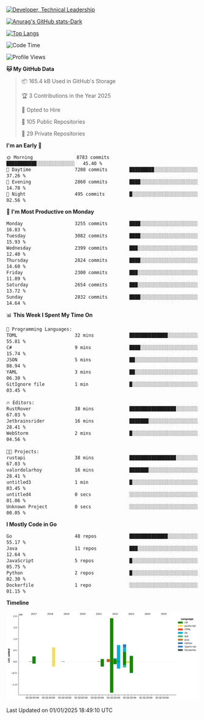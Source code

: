 <div>
  <a href="https://www.linkedin.com/in/arielpineiro/" target="_blank" rel="nofollow noopener noreferrer">
    <img src="https://img.shields.io/badge/-LinkedIn-%230077B5?style=for-the-badge&logo=linkedin&logoColor=white" alt="Developer, Technical Leadership" title="Ariel Piñeiro">
  </a>
</div>

[![Anurag's GitHub stats-Dark](https://github-readme-stats.vercel.app/api?username=arielsrv&show_icons=true&theme=dark#gh-dark-mode-only)](https://github.com/anuraghazra/github-readme-stats#gh-dark-mode-only)

[![Top Langs](https://github-readme-stats.vercel.app/api/top-langs/?username=arielsrv&layout=compact&langs_count=10&theme=dark#gh-dark-mode-only)](https://github.com/anuraghazra/github-readme-stats&theme=dark#gh-dark-mode-only)

<!--START_SECTION:waka-->
![Code Time](http://img.shields.io/badge/Code%20Time-1%2C108%20hrs%204%20mins-blue)

![Profile Views](http://img.shields.io/badge/Profile%20Views-1-blue)

**🐱 My GitHub Data** 

> 📦 165.4 kB Used in GitHub's Storage 
 > 
> 🏆 3 Contributions in the Year 2025
 > 
> 💼 Opted to Hire
 > 
> 📜 105 Public Repositories 
 > 
> 🔑 29 Private Repositories 
 > 
**I'm an Early 🐤** 

```text
🌞 Morning                8783 commits        ███████████░░░░░░░░░░░░░░   45.40 % 
🌆 Daytime                7208 commits        █████████░░░░░░░░░░░░░░░░   37.26 % 
🌃 Evening                2860 commits        ████░░░░░░░░░░░░░░░░░░░░░   14.78 % 
🌙 Night                  495 commits         █░░░░░░░░░░░░░░░░░░░░░░░░   02.56 % 
```
📅 **I'm Most Productive on Monday** 

```text
Monday                   3255 commits        ████░░░░░░░░░░░░░░░░░░░░░   16.83 % 
Tuesday                  3082 commits        ████░░░░░░░░░░░░░░░░░░░░░   15.93 % 
Wednesday                2399 commits        ███░░░░░░░░░░░░░░░░░░░░░░   12.40 % 
Thursday                 2824 commits        ████░░░░░░░░░░░░░░░░░░░░░   14.60 % 
Friday                   2300 commits        ███░░░░░░░░░░░░░░░░░░░░░░   11.89 % 
Saturday                 2654 commits        ███░░░░░░░░░░░░░░░░░░░░░░   13.72 % 
Sunday                   2832 commits        ████░░░░░░░░░░░░░░░░░░░░░   14.64 % 
```


📊 **This Week I Spent My Time On** 

```text
💬 Programming Languages: 
TOML                     32 mins             ██████████████░░░░░░░░░░░   55.81 % 
C#                       9 mins              ████░░░░░░░░░░░░░░░░░░░░░   15.74 % 
JSON                     5 mins              ██░░░░░░░░░░░░░░░░░░░░░░░   08.94 % 
YAML                     3 mins              ██░░░░░░░░░░░░░░░░░░░░░░░   06.30 % 
GitIgnore file           1 min               █░░░░░░░░░░░░░░░░░░░░░░░░   03.45 % 

🔥 Editors: 
RustRover                38 mins             █████████████████░░░░░░░░   67.03 % 
Jetbrainsrider           16 mins             ███████░░░░░░░░░░░░░░░░░░   28.41 % 
WebStorm                 2 mins              █░░░░░░░░░░░░░░░░░░░░░░░░   04.56 % 

🐱‍💻 Projects: 
rustapi                  38 mins             █████████████████░░░░░░░░   67.03 % 
valordolarhoy            16 mins             ███████░░░░░░░░░░░░░░░░░░   28.41 % 
untitled3                1 min               █░░░░░░░░░░░░░░░░░░░░░░░░   03.45 % 
untitled4                0 secs              ░░░░░░░░░░░░░░░░░░░░░░░░░   01.06 % 
Unknown Project          0 secs              ░░░░░░░░░░░░░░░░░░░░░░░░░   00.05 % 
```

**I Mostly Code in Go** 

```text
Go                       48 repos            ██████████████░░░░░░░░░░░   55.17 % 
Java                     11 repos            ███░░░░░░░░░░░░░░░░░░░░░░   12.64 % 
JavaScript               5 repos             █░░░░░░░░░░░░░░░░░░░░░░░░   05.75 % 
Python                   2 repos             █░░░░░░░░░░░░░░░░░░░░░░░░   02.30 % 
Dockerfile               1 repo              ░░░░░░░░░░░░░░░░░░░░░░░░░   01.15 % 
```



**Timeline**

![Lines of Code chart](https://raw.githubusercontent.com/arielsrv/arielsrv/main/assets/bar_graph.png)


 Last Updated on 01/01/2025 18:49:10 UTC
<!--END_SECTION:waka-->
